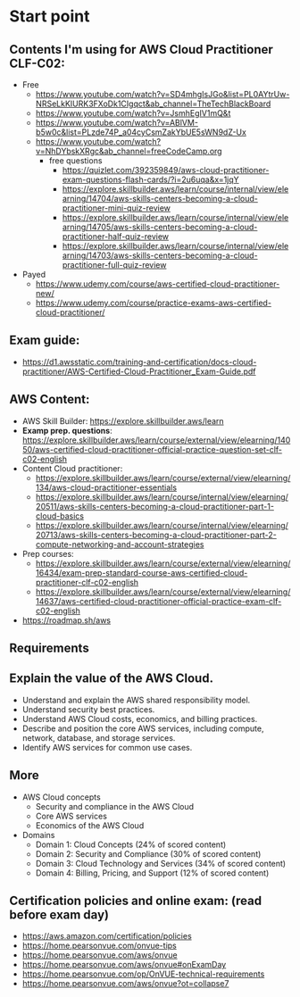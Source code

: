 # Start point

## Contents I'm using for AWS Cloud Practitioner CLF-C02:

- Free
  - https://www.youtube.com/watch?v=SD4mhgIsJGo&list=PL0AYtrUw-NRSeLkKIURK3FXoDk1CIgqct&ab_channel=TheTechBlackBoard
  - https://www.youtube.com/watch?v=JsmhEgIV1mQ&t
  - https://www.youtube.com/watch?v=ABlVM-b5w0c&list=PLzde74P_a04cyCsmZakYbUE5sWN9dZ-Ux
  - https://www.youtube.com/watch?v=NhDYbskXRgc&ab_channel=freeCodeCamp.org
    - free questions
      - https://quizlet.com/392359849/aws-cloud-practitioner-exam-questions-flash-cards/?i=2u6uqa&x=1jqY
      - https://explore.skillbuilder.aws/learn/course/internal/view/elearning/14704/aws-skills-centers-becoming-a-cloud-practitioner-mini-quiz-review
      - https://explore.skillbuilder.aws/learn/course/internal/view/elearning/14705/aws-skills-centers-becoming-a-cloud-practitioner-half-quiz-review
      - https://explore.skillbuilder.aws/learn/course/internal/view/elearning/14703/aws-skills-centers-becoming-a-cloud-practitioner-full-quiz-review
- Payed
  - https://www.udemy.com/course/aws-certified-cloud-practitioner-new/
  - https://www.udemy.com/course/practice-exams-aws-certified-cloud-practitioner/

## Exam guide:

- https://d1.awsstatic.com/training-and-certification/docs-cloud-practitioner/AWS-Certified-Cloud-Practitioner_Exam-Guide.pdf

## AWS Content:

- AWS Skill Builder: https://explore.skillbuilder.aws/learn
- **Examp prep. questions**: https://explore.skillbuilder.aws/learn/course/external/view/elearning/14050/aws-certified-cloud-practitioner-official-practice-question-set-clf-c02-english
- Content Cloud practitioner:
  - https://explore.skillbuilder.aws/learn/course/external/view/elearning/134/aws-cloud-practitioner-essentials
  - https://explore.skillbuilder.aws/learn/course/internal/view/elearning/20511/aws-skills-centers-becoming-a-cloud-practitioner-part-1-cloud-basics
  - https://explore.skillbuilder.aws/learn/course/internal/view/elearning/20713/aws-skills-centers-becoming-a-cloud-practitioner-part-2-compute-networking-and-account-strategies
- Prep courses:
  - https://explore.skillbuilder.aws/learn/course/external/view/elearning/16434/exam-prep-standard-course-aws-certified-cloud-practitioner-clf-c02-english
  - https://explore.skillbuilder.aws/learn/course/external/view/elearning/14637/aws-certified-cloud-practitioner-official-practice-exam-clf-c02-english
- https://roadmap.sh/aws

## Requirements

## Explain the value of the AWS Cloud.

- Understand and explain the AWS shared responsibility model.
- Understand security best practices.
- Understand AWS Cloud costs, economics, and billing practices.
- Describe and position the core AWS services, including compute, network,
  database, and storage services.
- Identify AWS services for common use cases.

## More

- AWS Cloud concepts
  - Security and compliance in the AWS Cloud
  - Core AWS services
  - Economics of the AWS Cloud
- Domains
  - Domain 1: Cloud Concepts (24% of scored content)
  - Domain 2: Security and Compliance (30% of scored content)
  - Domain 3: Cloud Technology and Services (34% of scored content)
  - Domain 4: Billing, Pricing, and Support (12% of scored content)

## Certification policies and online exam: (read before exam day)

- https://aws.amazon.com/certification/policies
- https://home.pearsonvue.com/onvue-tips
- https://home.pearsonvue.com/aws/onvue
- https://home.pearsonvue.com/aws/onvue#onExamDay
- https://home.pearsonvue.com/op/OnVUE-technical-requirements
- https://home.pearsonvue.com/aws/onvue?ot=collapse7
